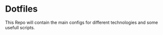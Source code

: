 # Dotfiles #
This Repo will contain the main configs for different technologies and some usefull scripts.
